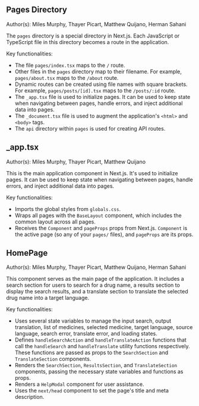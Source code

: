 ## Pages Directory

Author(s): Miles Murphy, Thayer Picart, Matthew Quijano, Herman Sahani

The `pages` directory is a special directory in Next.js. Each JavaScript or TypeScript file in this directory becomes a route in the application.

Key functionalities:

- The file `pages/index.tsx` maps to the `/` route.
- Other files in the `pages` directory map to their filename. For example, `pages/about.tsx` maps to the `/about` route.
- Dynamic routes can be created using file names with square brackets. For example, `pages/posts/[id].tsx` maps to the `/posts/:id` route.
- The `_app.tsx` file is used to initialize pages. It can be used to keep state when navigating between pages, handle errors, and inject additional data into pages.
- The `_document.tsx` file is used to augment the application's `<html>` and `<body>` tags.
- The `api` directory within `pages` is used for creating API routes.

## \_app.tsx

Author(s): Miles Murphy, Thayer Picart, Matthew Quijano

This is the main application component in Next.js. It's used to initialize pages. It can be used to keep state when navigating between pages, handle errors, and inject additional data into pages.

Key functionalities:

- Imports the global styles from `globals.css`.
- Wraps all pages with the `BaseLayout` component, which includes the common layout across all pages.
- Receives the `Component` and `pageProps` props from Next.js. `Component` is the active page (so any of your `pages/` files), and `pageProps` are its props.

## HomePage

Author(s): Miles Murphy, Thayer Picart, Matthew Quijano, Herman Sahani

This component serves as the main page of the application. It includes a search section for users to search for a drug name, a results section to display the search results, and a translate section to translate the selected drug name into a target language.

Key functionalities:

- Uses several state variables to manage the input search, output translation, list of medicines, selected medicine, target language, source language, search error, translate error, and loading states.
- Defines `handleSearchAction` and `handleTranslateAction` functions that call the `handleSearch` and `handleTranslate` utility functions respectively. These functions are passed as props to the `SearchSection` and `TranslateSection` components.
- Renders the `SearchSection`, `ResultsSection`, and `TranslateSection` components, passing the necessary state variables and functions as props.
- Renders a `HelpModal` component for user assistance.
- Uses the `next/head` component to set the page's title and meta description.
